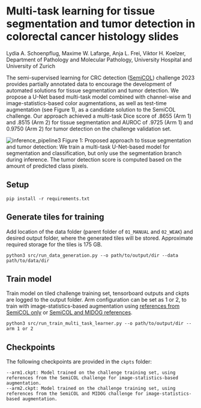 # Multi-task learning for tissue segmentation and tumor detection in colorectal cancer histology slides

Lydia A. Schoenpflug, Maxime W. Lafarge, Anja L. Frei, Viktor H. Koelzer, Department of Pathology and Molecular Pathology, University Hospital and University of Zurich

The semi-supervised learning for CRC detection ([SemiCOL](https://www.semicol.org/)) challenge 2023 provides partially annotated data to encourage the development of automated solutions for tissue segmentation and tumor detection. We propose a U-Net based multi-task model combined with channel-wise and image-statistics-based color augmentations, as well as test-time augmentation (see Figure 1), as a candidate solution to the SemiCOL challenge. Our approach achieved a multi-task Dice score of .8655 (Arm 1) and .8515 (Arm 2) for tissue segmentation and AUROC of .9725  (Arm 1) and 0.9750 (Arm 2) for tumor detection on the challenge validation set.

![inference_pipeline3](https://user-images.githubusercontent.com/62755943/230338160-5ae2bdb8-640a-4fe3-9ee9-eff9fdf2bde0.png)
Figure 1: Proposed approach to tissue segmentation and tumor detection: We train a multi-task U-Net-based model for segmentation and classification, but only use the segmentation branch during inference. The tumor detection score is computed based on the amount of predicted class pixels.

## Setup
```
pip install -r requirements.txt
```

## Generate tiles for training
Add location of the data folder (parent folder of `01_MANUAL` and `02_WEAK`) and desired output folder, where the generated tiles will be stored. Approximate required storage for the tiles is 175 GB. 
```
python3 src/run_data_generation.py --o path/to/output/dir --data path/to/data/dir
```

## Train model
Train model on tiled challenge training set, tensorboard outputs and ckpts are logged to the output folder. Arm configuration can be set as 1 or 2, to train with image-statistics-based augmentation using [references from SemiCOL only](CTPLab_SemiCOL2023/references_arm1) or [SemiCOL and MIDOG references](CTPLab_SemiCOL2023/references_arm2). 
```
python3 src/run_train_multi_task_learner.py --o path/to/output/dir --arm 1 or 2
```

## Checkpoints
The following checkpoints are provided in the `ckpts` folder:
```
--arm1.ckpt: Model trained on the challenge training set, using references from the SemiCOL challenge for image-statistics-based augmentation.
--arm2.ckpt: Model trained on the challenge training set, using references from the SemiCOL and MIDOG challenge for image-statistics-based augmentation.
```